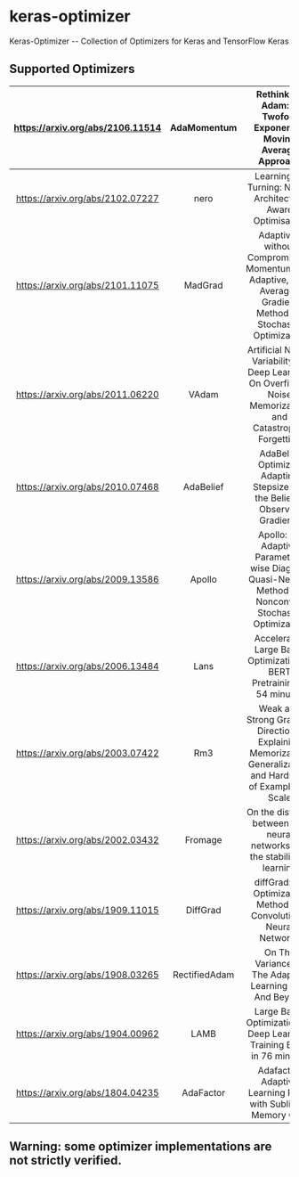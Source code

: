 # keras-optimizer

Keras-Optimizer -- Collection of Optimizers for Keras and TensorFlow Keras
  
## Supported Optimizers

| https://arxiv.org/abs/2106.11514 |AdaMomentum|                                                         Rethinking Adam: A Twofold Exponential Moving Average Approach                                                          |
|:--------------------------------:|:-----------:|:-------------------------------------------------------------------------------------------------------------------------------------------------------------------------------:|
| https://arxiv.org/abs/2102.07227 |nero|                                 Learning by Turning: Neural Architecture Aware Optimisation                                                                                     | 
| https://arxiv.org/abs/2101.11075 |MadGrad|                               Adaptivity without Compromise: A Momentumized, Adaptive, Dual Averaged Gradient Method for Stochastic Optimization                                | 
| https://arxiv.org/abs/2011.06220 |VAdam|                                Artificial Neural Variability for Deep Learning: On Overfitting, Noise Memorization, and Catastrophic Forgetting                                 |
| https://arxiv.org/abs/2010.07468 |AdaBelief|                                                   AdaBelief Optimizer: Adapting Stepsizes by the Belief in Observed Gradients                                                   |
| https://arxiv.org/abs/2009.13586 |Apollo|                                      Apollo: An Adaptive Parameter-wise Diagonal Quasi-Newton Method for Nonconvex Stochastic Optimization                                      |
| https://arxiv.org/abs/2006.13484 |Lans|                                                     Accelerated Large Batch Optimization of BERT Pretraining in 54 minutes                                                      | 
| https://arxiv.org/abs/2003.07422 |Rm3|                                 Weak and Strong Gradient Directions: Explaining Memorization, Generalization, and Hardness of Examples at Scale                                 | 
| https://arxiv.org/abs/2002.03432 |Fromage|                                                    On the distance between two neural networks and the stability of learning                                                    |
| https://arxiv.org/abs/1909.11015 |DiffGrad|                                                       diffGrad: An Optimization Method for Convolutional Neural Networks                                                        |
| https://arxiv.org/abs/1908.03265 |RectifiedAdam|                                                            On The Variance Of The Adaptive Learning Rate And Beyond                                                             | 
| https://arxiv.org/abs/1904.00962 |LAMB|                                                     Large Batch Optimization for Deep Learning: Training BERT in 76 minutes                                                     | 
| https://arxiv.org/abs/1804.04235 |AdaFactor|                                                          Adafactor: Adaptive Learning Rates with Sublinear Memory Cost                                                          |

## Warning: some optimizer implementations are not strictly verified.

